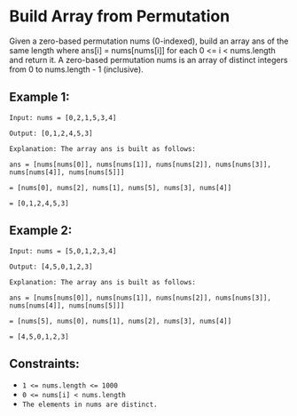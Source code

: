# Build Array from Permutation
Given a zero-based permutation nums (0-indexed), build an array ans of the same length where ans[i] = nums[nums[i]] for each 0 <= i < nums.length and return it.
A zero-based permutation nums is an array of distinct integers from 0 to nums.length - 1 (inclusive).

## Example 1:

`Input: nums = [0,2,1,5,3,4]`

`Output: [0,1,2,4,5,3]`

`Explanation: The array ans is built as follows:`

`ans = [nums[nums[0]], nums[nums[1]], nums[nums[2]], nums[nums[3]], nums[nums[4]], nums[nums[5]]]`

    = [nums[0], nums[2], nums[1], nums[5], nums[3], nums[4]]
    
    = [0,1,2,4,5,3]

## Example 2:

`Input: nums = [5,0,1,2,3,4]`

`Output: [4,5,0,1,2,3]`

`Explanation: The array ans is built as follows:`

`ans = [nums[nums[0]], nums[nums[1]], nums[nums[2]], nums[nums[3]], nums[nums[4]], nums[nums[5]]]`

    = [nums[5], nums[0], nums[1], nums[2], nums[3], nums[4]]
    
    = [4,5,0,1,2,3]
 

## Constraints:

- `1 <= nums.length <= 1000`
- `0 <= nums[i] < nums.length`
- `The elements in nums are distinct.`
